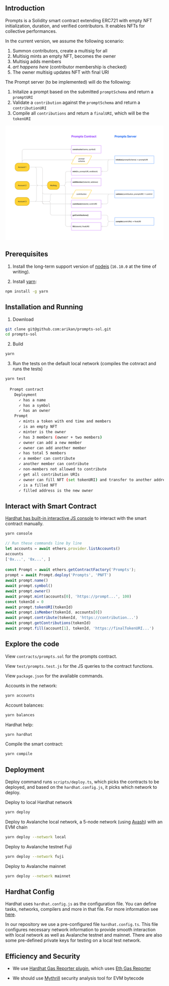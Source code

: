 ## Introduction

Prompts is a Solidity smart contract extending ERC721 with empty NFT initialization, duration, and verified contributors. It enables NFTs for collective performances.

In the current version, we assume the following scenario:
1. Summon contributors, create a multisig for all
2. Multisig mints an empty NFT, becomes the owner
3. Multisig adds members
4. *art happens here* (contributor membership is checked)
5. The owner multisig updates NFT with final URI

The Prompt server (to be implemented) will do the following:
1. Initalize a prompt based on the submitted `promptSchema` and return a `promptURI`
2. Validate a `contribution` against the `promptSchema` and return a `contributionURI`
3. Compile all `contributions` and return a `finalURI`, which will be the `tokenURI`

<div align="center">
  <img src="Prompts-diagram.png?raw=true">
</div>

## Prerequisites

1. Install the long-term support version of [nodejs](https://nodejs.org/en) (`16.10.0` at the time of writing).

1. Install [yarn](https://yarnpkg.com):
```sh
npm install -g yarn
```

## Installation and Running

1. Download
```sh
git clone git@github.com:arikan/prompts-sol.git
cd prompts-sol
```

2. Build
```sh
yarn
```

3. Run the tests on the default local network (compiles the cotnract and runs the tests)
```sh
yarn test

  Prompt contract
    Deployment
      ✓ has a name
      ✓ has a symbol
      ✓ has an owner
    Prompt
      ✓ mints a token with end time and members
      ✓ is an empty NFT
      ✓ minter is the owner
      ✓ has 3 members (owner + two members)
      ✓ owner can add a new member
      ✓ owner can add another member
      ✓ has total 5 members
      ✓ a member can contribute
      ✓ another member can contribute
      ✓ non-members not allowed to contribute
      ✓ get all contribution URIs
      ✓ owner can fill NFT (set tokenURI) and transfer to another address (multisig)
      ✓ is a filled NFT
      ✓ filled address is the new owner
```

## Interact with Smart Contract

[Hardhat has built-in interactive JS console](https://hardhat.org/guides/hardhat-console.html#using-the-hardhat-console) to interact with the smart contract manually.

```sh
yarn console
```

```js
// Run these commands line by line
let accounts = await ethers.provider.listAccounts()
accounts
['0x...', '0x...', ]

const Prompt = await ethers.getContractFactory('Prompts');
prompt = await Prompt.deploy('Prompts', 'PNFT')
await prompt.name()
await prompt.symbol()
await prompt.owner()
await prompt.mint(accounts[0], 'https://prompt...', 100)
const tokenId = 0
await prompt.tokenURI(tokenId)
await prompt.isMember(tokenId, accounts[0])
await prompt.contribute(tokenId, 'https://contribution...')
await prompt.getContributions(tokenId)
await prompt.fill(account[1], tokenId, 'https://finalTokenURI...')
```

## Explore the code

View `contracts/prompts.sol` for the prompts contract.

View `test/prompts.test.js` for the JS queries to the contract functions.

View `package.json` for the available commands.

Accounts in the network:
```sh
yarn accounts
```

Account balances:
```sh
yarn balances
```

Hardhat help:
```sh
yarn hardhat
```

Compile the smart contract:
```sh
yarn compile
```

## Deployment
Deploy command runs `scripts/deploy.ts`, which picks the contracts to be deployed, and based on the `hardhat.config.js`, it picks which network to deploy.

Deploy to local Hardhat network
```sh
yarn deploy
```

Deploy to Avalanche local network, a 5-node network (using [Avash](https://docs.avax.network/build/tools/avash)) with an EVM chain
```sh
yarn deploy --network local
```

Deploy to Avalanche testnet Fuji
```sh
yarn deploy --network fuji
```

Deploy to Avalanche mainnet
```sh
yarn deploy --network mainnet
```

## Hardhat Config

Hardhat uses `hardhat.config.js` as the configuration file. You can define tasks, networks, compilers and more in that file. For more information see [here](https://hardhat.org/config/).

In our repository we use a pre-configured file `hardhat.config.ts`. This file configures necessary network information to provide smooth interaction with local network as well as Avalanche testnet and mainnet. There are also some pre-defined private keys for testing on a local test network.


## Efficiency and Security

- We use [Hardhat Gas Reporter plugin](https://hardhat.org/plugins/hardhat-gas-reporter.html), which uses [Eth Gas Reporter](https://hardhat.org/plugins/hardhat-gas-reporter.html)

- We should use [Mythrill](https://github.com/ConsenSys/mythril) security analysis tool for EVM bytecode

